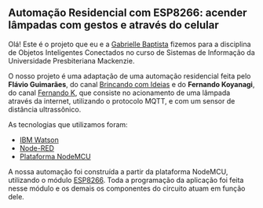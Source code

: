 <h2>Automação Residencial com ESP8266: acender lâmpadas com gestos e através do celular</h2>

Olá! Este é o projeto que eu e a [Gabrielle Baptista](https://github.com/theworldofbibi) fizemos para a disciplina de Objetos Inteligentes Conectados no curso de Sistemas de Informação da Universidade Presbiteriana Mackenzie.

O nosso projeto é uma adaptação de uma automação residencial feita pelo **Flávio Guimarães**, do canal [Brincando com Ideias](https://www.youtube.com/c/BrincandocomIdeias/featured) e do **Fernando Koyanagi**, do canal [Fernando K](https://www.youtube.com/c/FernandoKoyanagi/featured), que consiste no acionamento de uma lâmpada através da internet, utilizando o protocolo MQTT, e com um sensor de distância ultrassônico.

As tecnologias que utilizamos foram:
- [IBM Watson](https://cloud.ibm.com/developer/watson/documentation)
- [Node-RED](https://nodered.org/docs/)
- [Plataforma NodeMCU](https://nodemcu.readthedocs.io/en/release)

A nossa automação foi construída a partir da plataforma NodeMCU, utilizando o módulo [ESP8266](https://arduino-esp8266.readthedocs.io/en/latest). Toda a programação da aplicação foi feita nesse módulo e os demais os componentes do circuito atuam em função dele.
